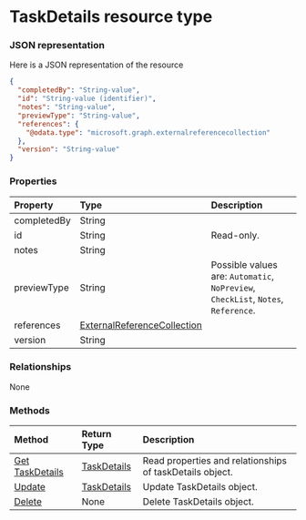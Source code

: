 # TaskDetails resource type



### JSON representation

Here is a JSON representation of the resource

<!-- {
  "blockType": "resource",
  "optionalProperties": [

  ],
  "@odata.type": "microsoft.graph.taskdetails"
}-->

```json
{
  "completedBy": "String-value",
  "id": "String-value (identifier)",
  "notes": "String-value",
  "previewType": "String-value",
  "references": {
    "@odata.type": "microsoft.graph.externalreferencecollection"
  },
  "version": "String-value"
}

```
### Properties
| Property	   | Type	|Description|
|:---------------|:--------|:----------|
|completedBy|String||
|id|String| Read-only.|
|notes|String||
|previewType|String| Possible values are: `Automatic`, `NoPreview`, `CheckList`, `Notes`, `Reference`.|
|references|[ExternalReferenceCollection](externalreferencecollection.md)||
|version|String||

### Relationships
None


### Methods

| Method		   | Return Type	|Description|
|:---------------|:--------|:----------|
|[Get TaskDetails](../api/taskdetails_get.md) | [TaskDetails](taskdetails.md) |Read properties and relationships of taskDetails object.|
|[Update](../api/taskdetails_update.md) | [TaskDetails](taskdetails.md)	|Update TaskDetails object. |
|[Delete](../api/taskdetails_delete.md) | None |Delete TaskDetails object. |

<!-- uuid: 972508eb-009b-45ab-822e-fdc84c3a8ebf
2015-10-25 12:45:03 UTC -->
<!-- {
  "type": "#page.annotation",
  "description": "TaskDetails resource",
  "keywords": "",
  "section": "documentation",
  "tocPath": ""
}-->
